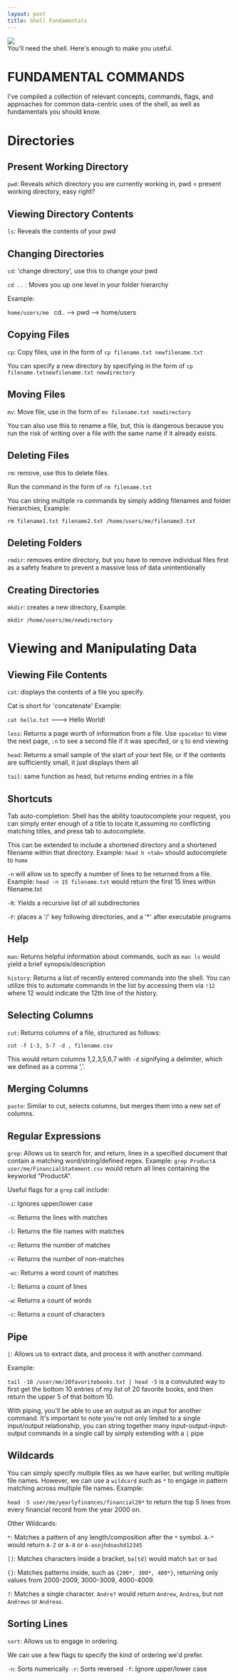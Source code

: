 ```yaml
---
layout: post
title: Shell Fundamentals
---
```

<img src="/Images/shell.jpg" class="inline"/><br>
You'll need the shell. Here's enough to make you useful.

# FUNDAMENTAL COMMANDS

I've compiled a collection of relevant concepts, commands, flags, and approaches for common data-centric uses
of the shell, as well as fundamentals you should know. 

# Directories

## Present Working Directory

`pwd`: Reveals which directory you are currently working in, pwd = present working directory, easy right?

## Viewing Directory Contents

`ls`: Reveals the contents of your pwd

## Changing Directories

`cd`: 'change directory', use this to change your pwd

`cd ..` : Moves you up one level in your folder hierarchy 

Example:

`home/users/me ` cd.. --> pwd --> home/users

## Copying Files

`cp`: Copy files, use in the form of `cp filename.txt newfilename.txt` 

You can specify a new directory by specifying in the form of `cp filename.txtnewfilename.txt newdirectory`

## Moving Files

`mv`: Move file, use in the form of `mv filename.txt newdirectory` 

You can also use this to rename a file, but, this is dangerous because you run the risk of 
writing over a file with the same name if it already exists.

## Deleting Files

`rm`: remove, use this to delete files. 

Run the command in the form of `rm filename.txt`  

You can string multiple `rm` commands by simply adding filenames and folder hierarchies, Example: 

`rm filename1.txt filename2.txt /home/users/me/filename3.txt`

## Deleting Folders

`rmdir`: removes entire directory, but you have to remove individual files first as 
a safety feature to prevent a massive loss of data unintentionally

## Creating Directories 

`mkdir`: creates a new directory, Example:

`mkdir /home/users/me/newdirectory`

# Viewing and Manipulating Data

## Viewing File Contents 

`cat`: displays the contents of a file you specify. 

Cat is short for 'concatenate' Example: 

`cat hello.txt` ---> Hello World!

`less`: Returns a page worth of information from a file. Use `spacebar` to view the next page, `:n` to see a second 
file if it was specifed, or `q` to end viewing

`head`: Returns a small sample of the start of your text file, or if the contents are sufficiently small, it just 
displays them all

`tail`: same function as head, but returns ending entries in a file

## Shortcuts

Tab auto-completion:  Shell has the ability toautocomplete your request, you can simply 
enter enough of a title to locate it,assuming no conflicting matching titles, and press tab to autocomplete.

This can be extended to include a shortened directory and a shortened filename within that directory. Example: 
`head h <tab>` should autocomplete to `home`

`-n`  will allow us to specify a number of lines to be returned from a file. Example: 
`head -n 15 filename.txt` would return the first 15 lines within filename.txt

`-R`: Yields a recursive list of all subdirectories

`-F`: places a '/' key following directories, and a '*' after executable programs 

## Help

`man`: Returns helpful information about commands, such as `man ls` would yield a brief synopsis/description

`history`: Returns a list of recently entered commands into the shell. You can utilize this to automate commands in the list by accessing them via `!12` where 12 would indicate the 12th line of the history.

## Selecting Columns

`cut`: Returns columns of a file, structured as follows:

`cut -f 1-3, 5-7 -d , filename.csv`

This would return columns 1,2,3,5,6,7 with `-d` signifying a delimiter, which we defined as a comma ','.

## Merging Columns
`paste`: Similar to cut, selects columns, but merges them into a new set of columns.

## Regular Expressions
`grep`: Allows us to search for, and return, lines in a specified document that contain a matching word/string/defined regex. Example:
`grep ProductA user/me/FinancialStatement.csv` would return all lines containing the keyworkd "ProductA". 

Useful flags for a `grep` call include:

`-i`: Ignores upper/lower case

`-n`: Returns the lines with matches

`-l`: Returns the file names with matches

`-c`: Returns the number of matches

`-v`: Returns the number of non-matches

`-wc`: Returns a word count of matches

`-l`: Returns a count of lines 

`-w`: Returns a count of words 

`-c`: Returns a count of characters 

## Pipe

`|`: Allows us to extract data, and process it with another command. 

Example:

`tail -10 /user/me/20favoritebooks.txt | head -5` is a convuluted way to first get the bottom 10 entries of my list of 20 favorite books, and then return the upper 5 of that bottom 10.

With piping, you'll be able to use an output as an input for another command. It's important to note you're not only limited to a single input/output relationship, you can string together many input-output-input-output commands in a single call by simply extending with a `|` pipe

## Wildcards

You can simply specify multiple files as we have earlier, but writing multiple file names. However, we can use a `wildcard` such as `*` to engage in pattern matching across multiple file names. 
Example:

`head -5 user/me/yearlyfinances/financial20*` to return the top 5 lines from every financial record from the year 2000 on. 

Other Wildcards:

`*`: Matches a pattern of any length/composition after the `*` symbol. `A-*` would return `A-Z` or `A-8` or `A-asojhdoashd12345` 

`[]`: Matches characters inside a bracket, `ba[td]` would match `bat` or `bad`

`{}`: Matches patterns inside, such as `{200*, 300*, 400*}`, returning only values from 2000-2009, 3000-3009, 4000-4009.

`?`: Matches a single character. `Andre?` would return `Andrew`, `Andrea`, but not `Andrews` or `Andreas`.

## Sorting Lines

`sort`: Allows us to engage in ordering.

We can use a few flags to specify the kind of ordering we'd prefer.

`-n`: Sorts numerically
`-r`: Sorts reversed
`-f`: Ignore upper/lower case
